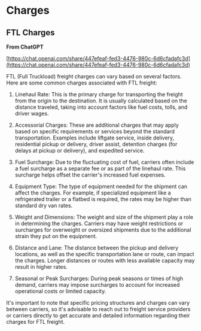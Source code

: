 # Charges

## FTL Charges

**From ChatGPT**

[https://chat.openai.com/share/447efeaf-fed3-4476-980c-6d6cfadafc3d](https://chat.openai.com/share/447efeaf-fed3-4476-980c-6d6cfadafc3d)

FTL (Full Truckload) freight charges can vary based on several factors. Here are some common charges associated with FTL freight:

1. Linehaul Rate: This is the primary charge for transporting the freight from the origin to the destination. It is usually calculated based on the distance traveled, taking into account factors like fuel costs, tolls, and driver wages.

2. Accessorial Charges: These are additional charges that may apply based on specific requirements or services beyond the standard transportation. Examples include liftgate service, inside delivery, residential pickup or delivery, driver assist, detention charges (for delays at pickup or delivery), and expedited service.

3. Fuel Surcharge: Due to the fluctuating cost of fuel, carriers often include a fuel surcharge as a separate fee or as part of the linehaul rate. This surcharge helps offset the carrier's increased fuel expenses.

4. Equipment Type: The type of equipment needed for the shipment can affect the charges. For example, if specialized equipment like a refrigerated trailer or a flatbed is required, the rates may be higher than standard dry van rates.

5. Weight and Dimensions: The weight and size of the shipment play a role in determining the charges. Carriers may have weight restrictions or surcharges for overweight or oversized shipments due to the additional strain they put on the equipment.

6. Distance and Lane: The distance between the pickup and delivery locations, as well as the specific transportation lane or route, can impact the charges. Longer distances or routes with less available capacity may result in higher rates.

7. Seasonal or Peak Surcharges: During peak seasons or times of high demand, carriers may impose surcharges to account for increased operational costs or limited capacity.

It's important to note that specific pricing structures and charges can vary between carriers, so it's advisable to reach out to freight service providers or carriers directly to get accurate and detailed information regarding their charges for FTL freight.
